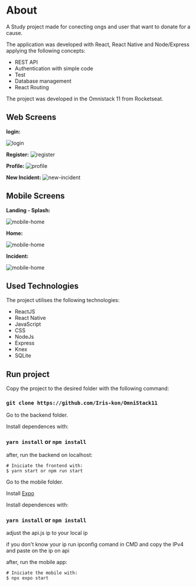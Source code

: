 # About

A Study project made for conecting ongs and user that want to donate for a cause.

The application was developed with React, React Native and Node/Express applying the following concepts:
<ul>
  <li>REST API</li>
  <li>Authentication with simple code</li>
  <li>Test</li>
  <li>Database management</li>
  <li>React Routing</li>
</ul>

The project was developed in the Omnistack 11 from Rocketseat.

## Web Screens

<b>login:</b>

![login](https://github.com/Iris-kon/OmniStack11/blob/master/frontend/public/design/home.PNG)

<b>Register:</b>
![register](https://github.com/Iris-kon/OmniStack11/blob/master/frontend/public/design/register.PNG)

<b>Profile:</b>
![profile](https://github.com/Iris-kon/OmniStack11/blob/master/frontend/public/design/profile.PNG)

<b>New Incident:</b>
![new-incident](https://github.com/Iris-kon/OmniStack11/blob/master/frontend/public/design/new-incident.PNG)

## Mobile Screens

<b>Landing - Splash:</b>

![mobile-home](https://github.com/Iris-kon/OmniStack11/blob/master/mobile/assets/design/loading.jpg)

<b>Home:</b>

![mobile-home](https://github.com/Iris-kon/OmniStack11/blob/master/mobile/assets/design/home.jpg)

<b>Incident:</b>

![mobile-home](https://github.com/Iris-kon/OmniStack11/blob/master/mobile/assets/design/incident.jpg)


## Used Technologies
The project utilises the following technologies:
<ul>
  <li>ReactJS</li>
  <li>React Native</li>
  <li>JavaScript</li>
  <li>CSS</li>
  <li>NodeJs</li>
  <li>Express</li>
  <li>Knex</li>
  <li>SQLite</li>
</ul>

## Run project
Copy the project to the desired folder with the following command:

### `git clone https://github.com/Iris-kon/OmniStack11`

Go to the backend folder.

Install dependences with:

### `yarn install` or `npm install`

after, run the backend on localhost:

```
# Iniciate the frontend with:
$ yarn start or npm run start
```

Go to the mobile folder.

Install [Expo](https://docs.expo.dev/get-started/installation/)

Install dependences with:

### `yarn install` or `npm install`

adjust the api.js ip to your local ip

if you don't know your ip run ipconfig comand in CMD and copy the IPv4 and paste on the ip on api

after, run the mobile app:

```
# Iniciate the mobile with:
$ npx expo start
```


